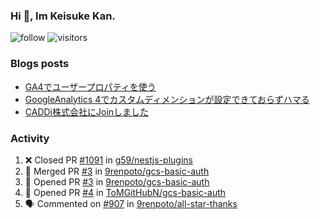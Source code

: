 ### Hi 👋, Im Keisuke Kan.

<!--
**9renpoto/9renpoto** is a ✨ _special_ ✨ repository because its `README.md` (this file) appears on your GitHub profile.

Here are some ideas to get you started:

- 🔭 I’m currently working on ...
- 🌱 I’m currently learning ...
- 👯 I’m looking to collaborate on ...
- 🤔 I’m looking for help with ...
- 💬 Ask me about ...
- 📫 How to reach me: ...
- 😄 Pronouns: ...
- ⚡ Fun fact: ...
-->

![follow](https://img.shields.io/github/followers/9renpoto?label=Follow&style=social)
![visitors](https://komarev.com/ghpvc/?username=9renpoto&label=Profile%20views&color=0e75b6&style=flat)

### Blogs posts

<!-- BLOG-POST-LIST:START -->
- [GA4でユーザープロパティを使う](https://9renpoto.dev/2021/02/21/google-analytics-4-user-properties/)
- [GoogleAnalytics 4でカスタムディメンションが設定できておらずハマる](https://9renpoto.dev/2021/02/13/google-analytics-4/)
- [CADDi株式会社にJoinしました](https://9renpoto.dev/2020/12/05/join/)
<!-- BLOG-POST-LIST:END -->

### Activity

<!--START_SECTION:activity-->
1. ❌ Closed PR [#1091](https://github.com/g59/nestjs-plugins/pull/1091) in [g59/nestjs-plugins](https://github.com/g59/nestjs-plugins)
2. 🎉 Merged PR [#3](https://github.com/9renpoto/gcs-basic-auth/pull/3) in [9renpoto/gcs-basic-auth](https://github.com/9renpoto/gcs-basic-auth)
3. 💪 Opened PR [#3](https://github.com/9renpoto/gcs-basic-auth/pull/3) in [9renpoto/gcs-basic-auth](https://github.com/9renpoto/gcs-basic-auth)
4. 💪 Opened PR [#4](https://github.com/ToMGitHubN/gcs-basic-auth/pull/4) in [ToMGitHubN/gcs-basic-auth](https://github.com/ToMGitHubN/gcs-basic-auth)
5. 🗣 Commented on [#907](https://github.com/9renpoto/all-star-thanks/issues/907) in [9renpoto/all-star-thanks](https://github.com/9renpoto/all-star-thanks)
<!--END_SECTION:activity-->

<!--START_SECTION:waka-->
<!--END_SECTION:waka-->